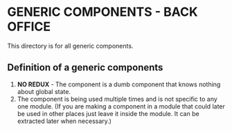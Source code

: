# GENERIC COMPONENTS - BACK OFFICE

This directory is for all generic components.

## Definition of a generic components

1. **NO REDUX** - The component is a dumb component that knows nothing about global state.
2. The component is being used multiple times and is not specific to any one module. (If you are making a component in a module that could later be used in other places just leave it inside the module. It can be extracted later when necessary.)
